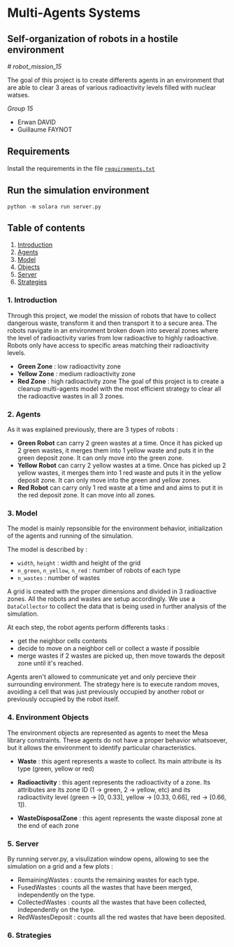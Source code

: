 # Multi-Agents Systems
## Self-organization of robots in a hostile environment
*# robot_mission_15*

The goal of this project is to create differents agents in an environment that are able to clear 3 areas of various radioactivity levels filled with nuclear watses.

*Group 15*
- Erwan DAVID
- Guillaume FAYNOT

## Requirements

Install the requirements in the file [`requirements.txt`]('./requirements.txt')

## Run the simulation environment

`python -m solara run server.py`

## Table of contents

1. [Introduction](#introduction)
2. [Agents](#agents)
3. [Model](#model)
4. [Objects](#enviornment-objects)
5. [Server](#server)
6. [Strategies](#strategies)

### 1. Introduction

Through this project, we model the mission of robots that have to collect dangerous waste, transform it and then transport it to a secure area. The robots navigate in an environment broken down into several zones where the level of radioactivity varies from low radioactive to highly radioactive. Robots only have access to specific areas matching their radioactivity levels. 
- **Green Zone** : low radioactivity zone
- **Yellow Zone** : medium radioactivity zone
- **Red Zone** : high radioactivity zone
The goal of this project is to create a cleanup multi-agents model with the most efficient strategy to clear all the radioactive wastes in all 3 zones.

### 2. Agents

As it was explained previously, there are 3 types of robots :
- **Green Robot** can carry 2 green wastes at a time. Once it has picked up 2 green wastes, it merges them into 1 yellow waste and puts it in the green deposit zone. It can only move into the green zone.
- **Yellow Robot** can carry 2 yellow wastes at a time. Once has picked up 2 yellow wastes, it merges them into 1 red waste and puts it in the yellow deposit zone. It can only move into the green and yellow zones.
- **Red Robot** can carry only 1 red waste at a time and and aims to put it in the red deposit zone. It can move into all zones.

### 3. Model

The model is mainly repsonsible for the environment behavior, initialization of the agents and  running of the simulation.

The model is described by :
- `width`, `height` :  width and height of the grid
- `n_green`, `n_yellow`, `n_red` : number of robots of each type
- `n_wastes` : number of wastes

A grid is created with the proper dimensions and divided in 3 radioactive zones. All the robots and wastes are setup accordingly. We use a `DataCollector` to collect the data that is being used in further analysis of the simulation.

At each step, the robot agents perform differents tasks : 
- get the neighbor cells contents
- decide to move on a neighbor cell or collect a waste if possible
- merge wastes if 2 wastes are picked up, then move towards the deposit zone until it's reached.

Agents aren't allowed to communicate yet and only percieve their surrounding environment. The strategy here is to execute random moves, avoiding a cell that was just previously occupied by another robot or previously occupied by the robot itself.



### 4. Environment Objects

The environment objects are represented as agents to meet the Mesa library constraints. These agents do not have a proper behavior whatsoever, but it allows the environment to identify particular characteristics.

- **Waste** : this agent represents a waste to collect. Its main attribute is its type (green, yellow or red)

- **Radioactivity** : this agent represents the radioactivity of a zone. Its attributes are its zone ID (1 -> green, 2 -> yellow, etc) and its radioactivity level (green -> [0, 0.33], yellow -> [0.33, 0.66], red -> [0.66, 1]).

- **WasteDisposalZone** : this agent represents the waste disposal zone at the end of each zone


### 5. Server

By running server.py, a visulization window opens, allowing to see the simulation on a grid and a few plots : 

- RemainingWastes : counts the remaining wastes for each type.
- FusedWastes : counts all the wastes that have been merged, independently on the type.
- CollectedWastes : counts all the wastes that have been collected, independently on the type.
- RedWastesDeposit : counts all the red wastes that have been deposited.

### 6. Strategies


